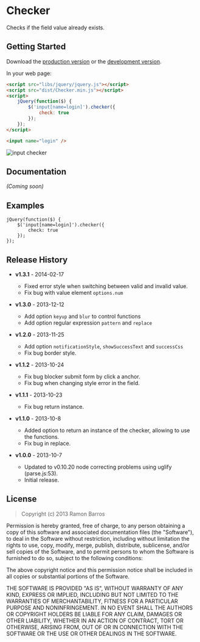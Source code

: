 # Checker

Checks if the field value already exists.

## Getting Started
Download the [production version][min] or the [development version][max].

[min]: https://raw.github.com/rbarros/checker.js/master/dist/Checker.min.js
[max]: https://raw.github.com/rbarros/checker.js/master/src/Checker.js

In your web page:

```html
<script src="libs/jquery/jquery.js"></script>
<script src="dist/Checker.min.js"></script>
<script>
    jQuery(function($) {
        $('input[name=login]').checker({
            check: true
        });
    });
</script>

<input name="login" />
```

![input checker](https://raw.github.com/rbarros/checker.js/master/img/checker.png)

## Documentation
_(Coming soon)_

## Examples
```
jQuery(function($) {
    $('input[name=login]').checker({
        check: true
    });
});
```

## Release History

* **v1.3.1** - 2014-02-17
   - Fixed error style when switching between valid and invalid value.
   - Fix bug with value element ```options.num```

* **v1.3.0** - 2013-12-12
   - Add option ```keyup``` and ```blur``` to control functions
   - Add option regular expression ```pattern``` and ```replace```

* **v1.2.0** - 2013-11-25
   - Add option ```notificationStyle```, ```showSuccessText``` and ```successCss```
   - Fix bug border style.

* **v1.1.2** - 2013-10-24
   - Fix bug blocker submit form by click a anchor.
   - Fix bug when changing style error in the field.

* **v1.1.1** - 2013-10-23
   - Fix bug return instance.

* **v1.1.0** - 2013-10-8
   - Added option to return an instance of the checker, allowing to use the functions.
   - Fix bug in replace.

* **v1.0.0** - 2013-10-7
   - Updated to v0.10.20 node correcting problems using uglify (parse.js:53).
   - Initial release.

## License
> Copyright (c) 2013 Ramon Barros

Permission is hereby granted, free of charge, to any person
obtaining a copy of this software and associated documentation
files (the "Software"), to deal in the Software without
restriction, including without limitation the rights to use,
copy, modify, merge, publish, distribute, sublicense, and/or sell
copies of the Software, and to permit persons to whom the
Software is furnished to do so, subject to the following
conditions:

The above copyright notice and this permission notice shall be
included in all copies or substantial portions of the Software.

THE SOFTWARE IS PROVIDED "AS IS", WITHOUT WARRANTY OF ANY KIND,
EXPRESS OR IMPLIED, INCLUDING BUT NOT LIMITED TO THE WARRANTIES
OF MERCHANTABILITY, FITNESS FOR A PARTICULAR PURPOSE AND
NONINFRINGEMENT. IN NO EVENT SHALL THE AUTHORS OR COPYRIGHT
HOLDERS BE LIABLE FOR ANY CLAIM, DAMAGES OR OTHER LIABILITY,
WHETHER IN AN ACTION OF CONTRACT, TORT OR OTHERWISE, ARISING
FROM, OUT OF OR IN CONNECTION WITH THE SOFTWARE OR THE USE OR
OTHER DEALINGS IN THE SOFTWARE.
